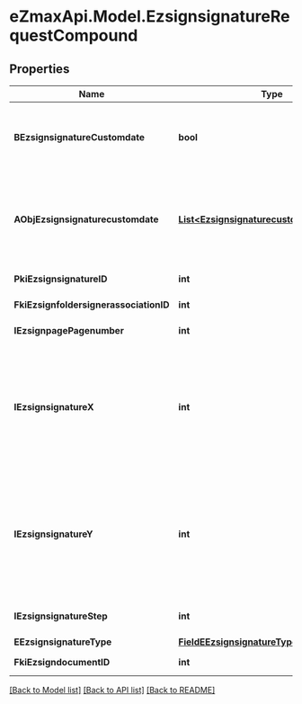 
# eZmaxApi.Model.EzsignsignatureRequestCompound

## Properties

Name | Type | Description | Notes
------------ | ------------- | ------------- | -------------
**BEzsignsignatureCustomdate** | **bool** | Whether the Ezsignsignature has a custom date format or not. (Only possible when eEzsignsignatureType is \&quot;Name\&quot; or \&quot;Handwritten\&quot;) | [optional] 
**AObjEzsignsignaturecustomdate** | [**List&lt;EzsignsignaturecustomdateRequest&gt;**](EzsignsignaturecustomdateRequest.md) | An array of custom date blocks that will be filled at the time of signature.  Can only be used if bEzsignsignatureCustomdate is true.  Use an empty array if you don&#39;t want to have a date at all. | [optional] 
**PkiEzsignsignatureID** | **int** | The unique ID of the Ezsignsignature | [optional] 
**FkiEzsignfoldersignerassociationID** | **int** | The unique ID of the Ezsignfoldersignerassociation | 
**IEzsignpagePagenumber** | **int** | The page number in the Ezsigndocument | 
**IEzsignsignatureX** | **int** | The X coordinate (Horizontal) where to put the signature block on the page.  Coordinate is calculated at 100dpi (dot per inch). So for example, if you want to put the signature block 2 inches from the left border of the page, you would use \&quot;200\&quot; for the X coordinate. | 
**IEzsignsignatureY** | **int** | The Y coordinate (Vertical) where to put the signature block on the page.  Coordinate is calculated at 100dpi (dot per inch). So for example, if you want to put the signature block 3 inches from the top border of the page, you would use \&quot;300\&quot; for the Y coordinate. | 
**IEzsignsignatureStep** | **int** | The step when the Ezsignsigner will be invited to sign or fill form fields | 
**EEzsignsignatureType** | [**FieldEEzsignsignatureType**](FieldEEzsignsignatureType.md) |  | 
**FkiEzsigndocumentID** | **int** | The unique ID of the Ezsigndocument | 

[[Back to Model list]](../README.md#documentation-for-models)
[[Back to API list]](../README.md#documentation-for-api-endpoints)
[[Back to README]](../README.md)

